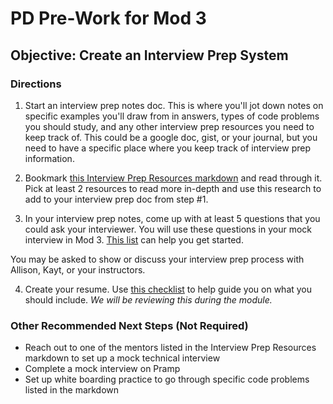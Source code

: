 # PD Pre-Work for Mod 3
## Objective: Create an Interview Prep System

### Directions
1. Start an interview prep notes doc. This is where you'll jot down notes on specific examples you'll draw from in answers,  types of code problems you should study, and any other interview prep resources you need to keep track of. This could be a google doc, gist, or your journal, but you need to have a specific place where you keep track of interview prep information.

2. Bookmark [this Interview Prep Resources markdown](https://github.com/turingschool/career-development-curriculum/blob/master/module_four/interview_prep_resources.md) and read through it. Pick at least 2 resources to read more in-depth and use this research to add to your interview prep doc from step #1.

3. In your interview prep notes, come up with at least 5 questions that you could ask your interviewer. You will use these questions in your mock interview in Mod 3. [This list](https://yangshun.github.io/tech-interview-handbook/questions-to-ask/) can help you get started.

You may be asked to show or discuss your interview prep process with Allison, Kayt, or your instructors.

4. Create your resume. Use [this checklist](./resume_review_checklist) to help guide you on what you should include. _We will be reviewing this during the module._


### Other Recommended Next Steps (__Not Required__)
* Reach out to one of the mentors listed in the Interview Prep Resources markdown to set up a mock technical interview
* Complete a mock interview on Pramp
* Set up white boarding practice to go through specific code problems listed in the markdown
